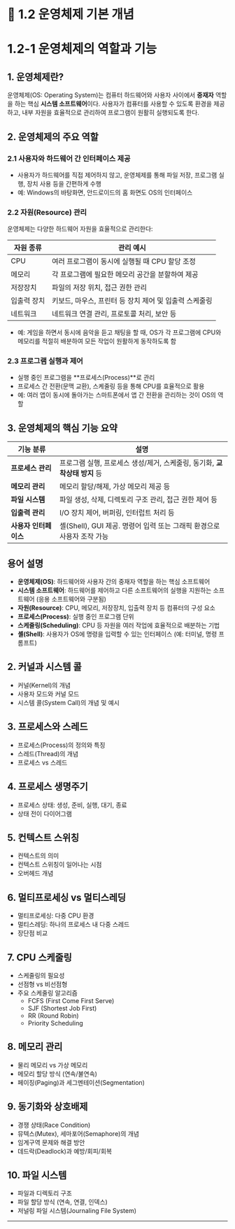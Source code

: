 # 📘 1.2 운영체제 기본 개념

# 1.2-1 운영체제의 역할과 기능

## 1. 운영체제란?

운영체제(OS: Operating System)는 컴퓨터 하드웨어와 사용자 사이에서 **중재자** 역할을 하는 핵심 **시스템 소프트웨어**이다. 사용자가 컴퓨터를 사용할 수 있도록 환경을 제공하고, 내부 자원을 효율적으로 관리하여 프로그램이 원활히 실행되도록 한다.

## 2. 운영체제의 주요 역할

### 2.1 사용자와 하드웨어 간 인터페이스 제공
* 사용자가 하드웨어를 직접 제어하지 않고, 운영체제를 통해 파일 저장, 프로그램 실행, 장치 사용 등을 간편하게 수행
* 예: Windows의 바탕화면, 안드로이드의 홈 화면도 OS의 인터페이스

### 2.2 자원(Resource) 관리
운영체제는 다양한 하드웨어 자원을 효율적으로 관리한다:

| 자원 종류 | 관리 예시 |
|-----------|-----------|
| CPU | 여러 프로그램이 동시에 실행될 때 CPU 할당 조정 |
| 메모리 | 각 프로그램에 필요한 메모리 공간을 분할하여 제공 |
| 저장장치 | 파일의 저장 위치, 접근 권한 관리 |
| 입출력 장치 | 키보드, 마우스, 프린터 등 장치 제어 및 입출력 스케줄링 |
| 네트워크 | 네트워크 연결 관리, 프로토콜 처리, 보안 등 |

* 예: 게임을 하면서 동시에 음악을 듣고 채팅을 할 때, OS가 각 프로그램에 CPU와 메모리를 적절히 배분하여 모든 작업이 원활하게 동작하도록 함

### 2.3 프로그램 실행과 제어
* 실행 중인 프로그램을 **프로세스(Process)**로 관리
* 프로세스 간 전환(문맥 교환), 스케줄링 등을 통해 CPU를 효율적으로 활용
* 예: 여러 앱이 동시에 돌아가는 스마트폰에서 앱 간 전환을 관리하는 것이 OS의 역할

## 3. 운영체제의 핵심 기능 요약

| 기능 분류 | 설명 |
|-----------|------|
| **프로세스 관리** | 프로그램 실행, 프로세스 생성/제거, 스케줄링, 동기화, **교착상태 방지** 등 |
| **메모리 관리** | 메모리 할당/해제, 가상 메모리 제공 등 |
| **파일 시스템** | 파일 생성, 삭제, 디렉토리 구조 관리, 접근 권한 제어 등 |
| **입출력 관리** | I/O 장치 제어, 버퍼링, 인터럽트 처리 등 |
| **사용자 인터페이스** | 셸(Shell), GUI 제공. 명령어 입력 또는 그래픽 환경으로 사용자 조작 가능 |

## 용어 설명
* **운영체제(OS)**: 하드웨어와 사용자 간의 중재자 역할을 하는 핵심 소프트웨어
* **시스템 소프트웨어**: 하드웨어를 제어하고 다른 소프트웨어의 실행을 지원하는 소프트웨어 (응용 소프트웨어와 구분됨)
* **자원(Resource)**: CPU, 메모리, 저장장치, 입출력 장치 등 컴퓨터의 구성 요소
* **프로세스(Process)**: 실행 중인 프로그램 단위
* **스케줄링(Scheduling)**: CPU 등 자원을 여러 작업에 효율적으로 배분하는 기법
* **셸(Shell)**: 사용자가 OS에 명령을 입력할 수 있는 인터페이스 (예: 터미널, 명령 프롬프트)
## 2. 커널과 시스템 콜
- 커널(Kernel)의 개념
- 사용자 모드와 커널 모드
- 시스템 콜(System Call)의 개념 및 예시

## 3. 프로세스와 스레드
- 프로세스(Process)의 정의와 특징
- 스레드(Thread)의 개념
- 프로세스 vs 스레드

## 4. 프로세스 생명주기
- 프로세스 상태: 생성, 준비, 실행, 대기, 종료
- 상태 전이 다이어그램

## 5. 컨텍스트 스위칭
- 컨텍스트의 의미
- 컨텍스트 스위칭이 일어나는 시점
- 오버헤드 개념

## 6. 멀티프로세싱 vs 멀티스레딩
- 멀티프로세싱: 다중 CPU 환경
- 멀티스레딩: 하나의 프로세스 내 다중 스레드
- 장단점 비교

## 7. CPU 스케줄링
- 스케줄링의 필요성
- 선점형 vs 비선점형
- 주요 스케줄링 알고리즘
  - FCFS (First Come First Serve)
  - SJF (Shortest Job First)
  - RR (Round Robin)
  - Priority Scheduling

## 8. 메모리 관리
- 물리 메모리 vs 가상 메모리
- 메모리 할당 방식 (연속/불연속)
- 페이징(Paging)과 세그멘테이션(Segmentation)

## 9. 동기화와 상호배제
- 경쟁 상태(Race Condition)
- 뮤텍스(Mutex), 세마포어(Semaphore)의 개념
- 임계구역 문제와 해결 방안
- 데드락(Deadlock)과 예방/회피/회복

## 10. 파일 시스템
- 파일과 디렉토리 구조
- 파일 할당 방식 (연속, 연결, 인덱스)
- 저널링 파일 시스템(Journaling File System)

---
